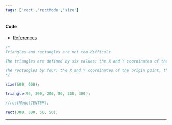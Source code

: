 ```yaml
---
tags: ['rect','rectMode','size']  
---
```


#### Code

- [References](https://processing.org/reference/)

``` java
/*
Triangles and rectangles are not too difficult.

The triangles are defined by six values: the X and Y coordinates of their vertices.

The rectangles by four: the X and Y coordinates of the origin point, the width and the height. Remember that rectangles, like ellipses, also have a "rectMode" instruction.
*/

size(600, 600);

triangle(96, 300, 200, 80, 300, 300);

//rectMode(CENTER);

rect(300, 300, 50, 50);

```

---
